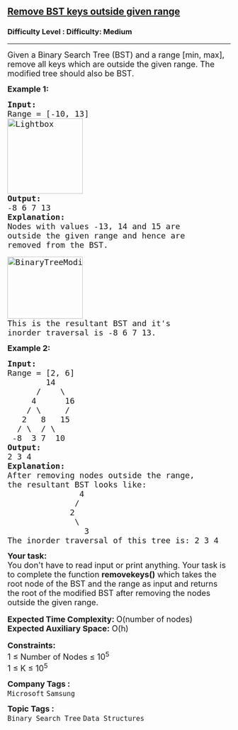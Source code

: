 <h2><a href="https://www.geeksforgeeks.org/problems/remove-bst-keys-outside-given-range/1?page=2&category=Binary%20Search%20Tree,Segment-Tree,AVL-Tree&difficulty=Medium&status=unsolved&sortBy=submissions">Remove BST keys outside given range</a></h2><h3>Difficulty Level : Difficulty: Medium</h3><hr><div class="problems_problem_content__Xm_eO"><p><span style="font-size:18px">Given a Binary Search Tree (BST) and a range [min, max], remove all keys which are outside the given range. The modified tree should also be BST.</span></p>

<p><strong><span style="font-size:18px">Example 1:</span></strong></p>

<pre><strong><span style="font-size:18px">Input:
</span></strong><span style="font-size:18px">Range = [-10, 13]</span>
<span style="font-size:18px"><img alt="Lightbox" src="https://media.geeksforgeeks.org/wp-content/cdn-uploads/BinaryTree14.png" style="height:170px; width:170px"></span>
<strong><span style="font-size:18px">Output:</span></strong>
<span style="font-size:18px">-8 6 7 13</span>
<strong><span style="font-size:18px">Explanation:</span></strong>
<span style="font-size:18px">Nodes with values -13, 14 and 15 are 
outside the given range </span><span style="font-size:18px">and hence are 
removed from the BST.</span>

<span style="font-size:18px"><img alt="BinaryTreeModified2" src="https://media.geeksforgeeks.org/wp-content/cdn-uploads/BinaryTreeModified2.png" style="height:140px; width:170px"></span>
<span style="font-size:18px">This is the resultant BST and it's 
inorder traversal is -8 6 7 13.
</span></pre>

<p><strong><span style="font-size:18px">Example 2:</span></strong></p>

<pre><strong><span style="font-size:18px">Input:</span></strong>
<span style="font-size:18px">Range = [2, 6]
        14
      /    \
     4      16
    / \     /
   2   8   15
  / \  / \
 -8  3 7  10</span>
<strong><span style="font-size:18px">Output:
</span></strong><span style="font-size:18px">2 3 4</span>
<strong><span style="font-size:18px">Explanation:</span></strong>
<span style="font-size:18px">After removing nodes outside the range, 
the resultant BST looks like:
               4
              /
             2
              \
                3 
The inorder traversal of this tree is: 2 3 4</span>
</pre>

<div><strong><span style="font-size:18px">Your task:</span></strong></div>

<div><span style="font-size:18px">You don't have to read input or print anything. Your task is to complete the function <strong>removekeys()</strong> which takes the root node of the BST and the range as input and returns the root of the modified BST after removing the nodes outside the given range.</span></div>

<div>&nbsp;</div>

<div><span style="font-size:18px"><strong>Expected Time Complexity: </strong>O(number of nodes)</span></div>

<div><span style="font-size:18px"><strong>Expected Auxiliary Space:</strong> O(h)</span></div>

<div>&nbsp;</div>

<div><strong><span style="font-size:18px">Constraints:</span></strong></div>

<div><span style="font-size:18px">1 ≤ Number of Nodes ≤ 10<sup>5</sup><br>
1 ≤ K ≤ 10<sup>5</sup></span></div>
</div><p><span style=font-size:18px><strong>Company Tags : </strong><br><code>Microsoft</code>&nbsp;<code>Samsung</code>&nbsp;<br><p><span style=font-size:18px><strong>Topic Tags : </strong><br><code>Binary Search Tree</code>&nbsp;<code>Data Structures</code>&nbsp;